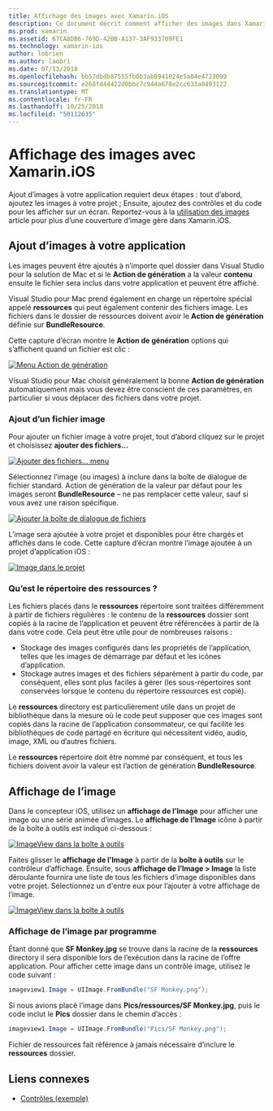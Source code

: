 ```yaml
---
title: Affichage des images avec Xamarin.iOS
description: Ce document décrit comment afficher des images dans Xamarin.iOS. Il couvre l’ajout d’images à une application par programmation ou via le concepteur iOS.
ms.prod: xamarin
ms.assetid: 67CA8DB6-769D-42BB-A137-3AF933789FE1
ms.technology: xamarin-ios
author: lobrien
ms.author: laobri
ms.date: 07/13/2018
ms.openlocfilehash: bb57dbdb87555fb0b3ab8941024e5a84e4723099
ms.sourcegitcommit: e268fd44422d0bbc7c944a678e2cc633a0493122
ms.translationtype: MT
ms.contentlocale: fr-FR
ms.lasthandoff: 10/25/2018
ms.locfileid: "50112635"
---
```

# <a name="displaying-images-with-xamarinios"></a>Affichage des images avec Xamarin.iOS

Ajout d’images à votre application requiert deux étapes : tout d’abord, ajoutez les images à votre projet ; Ensuite, ajoutez des contrôles et du code pour les afficher sur un écran. Reportez-vous à la [utilisation des images](~/ios/app-fundamentals/images-icons/index.md) article pour plus d’une couverture d’image gère dans Xamarin.iOS.

## <a name="adding-images-to-your-app"></a>Ajout d’images à votre application

Les images peuvent être ajoutés à n’importe quel dossier dans Visual Studio pour la solution de Mac et si le **Action de génération** a la valeur **contenu** ensuite le fichier sera inclus dans votre application et peuvent être affiché.

Visual Studio pour Mac prend également en charge un répertoire spécial appelé **ressources** qui peut également contenir des fichiers image. Les fichiers dans le dossier de ressources doivent avoir le **Action de génération** définie sur **BundleResource**.

Cette capture d’écran montre le **Action de génération** options qui s’affichent quand un fichier est clic :

 [![](image-images/image30a.png "Menu Action de génération")](image-images/image30a.png#lightbox)

Visual Studio pour Mac choisit généralement la bonne **Action de génération** automatiquement mais vous devez être conscient de ces paramètres, en particulier si vous déplacer des fichiers dans votre projet.

### <a name="adding-an-image-file"></a>Ajout d’un fichier image

Pour ajouter un fichier image à votre projet, tout d’abord cliquez sur le projet et choisissez **ajouter des fichiers...**

 [![](image-images/image31a.png "Ajouter des fichiers... menu")](image-images/image31a.png#lightbox)

Sélectionnez l’image (ou images) à inclure dans la boîte de dialogue de fichier standard. Action de génération de la valeur par défaut pour les images seront **BundleResource** – ne pas remplacer cette valeur, sauf si vous avez une raison spécifique.

 [![](image-images/image32a.png "Ajouter la boîte de dialogue de fichiers")](image-images/image32a.png#lightbox)

L’image sera ajoutée à votre projet et disponibles pour être chargés et affichés dans le code. Cette capture d’écran montre l’image ajoutée à un projet d’application iOS :

 [![](image-images/image33a.png "Image dans le projet")](image-images/image33a.png#lightbox)

### <a name="what-is-the-resources-directory"></a>Qu’est le répertoire des ressources ?

Les fichiers placés dans le **ressources** répertoire sont traitées différemment à partir de fichiers régulières : le contenu de la **ressources** dossier sont copiés à la racine de l’application et peuvent être référencées à partir de là dans votre code. Cela peut être utile pour de nombreuses raisons :

-  Stockage des images configurés dans les propriétés de l’application, telles que les images de démarrage par défaut et les icônes d’application.
-  Stockage autres images et des fichiers séparément à partir du code, par conséquent, elles sont plus faciles à gérer (les sous-répertoires sont conservées lorsque le contenu du répertoire ressources est copié).


Le **ressources** directory est particulièrement utile dans un projet de bibliothèque dans la mesure où le code peut supposer que ces images sont copiés dans la racine de l’application consommateur, ce qui facilite les bibliothèques de code partagé en écriture qui nécessitent vidéo, audio, image, XML ou d’autres fichiers.

Le **ressources** répertoire doit être nommé par conséquent, et tous les fichiers doivent avoir la valeur est l’action de génération **BundleResource**.

## <a name="displaying-the-image"></a>Affichage de l’image

Dans le concepteur iOS, utilisez un **affichage de l’Image** pour afficher une image ou une série animée d’images. Le **affichage de l’Image** icône à partir de la boîte à outils est indiqué ci-dessous :

 [![](image-images/image35a.png "ImageView dans la boîte à outils")](image-images/image35.png#lightbox)

Faites glisser le **affichage de l’Image** à partir de la **boîte à outils** sur le contrôleur d’affichage. Ensuite, sous **affichage de l’Image > Image** la liste déroulante fournira une liste de tous les fichiers d’image disponibles dans votre projet. Sélectionnez un d'entre eux pour l’ajouter à votre affichage de l’image.

 [![](image-images/image36a.png "ImageView dans la boîte à outils")](image-images/image36.png#lightbox)

### <a name="displaying-the-image-programmatically"></a>Affichage de l’image par programme

Étant donné que **SF Monkey.jpg** se trouve dans la racine de la **ressources** directory il sera disponible lors de l’exécution dans la racine de l’offre application. Pour afficher cette image dans un contrôle image, utilisez le code suivant :

```csharp
imageview1.Image = UIImage.FromBundle("SF Monkey.png");
```

Si nous avions placé l’image dans **Pics/ressources/SF Monkey.jpg**, puis le code inclut le **Pics** dossier dans le chemin d’accès :

```csharp
imageview1.Image = UIImage.FromBundle("Pics/SF Monkey.png");
```

Fichier de ressources fait référence à jamais nécessaire d’inclure le **ressources** dossier.

## <a name="related-links"></a>Liens connexes

- [Contrôles (exemple)](https://developer.xamarin.com/samples/Controls/)
